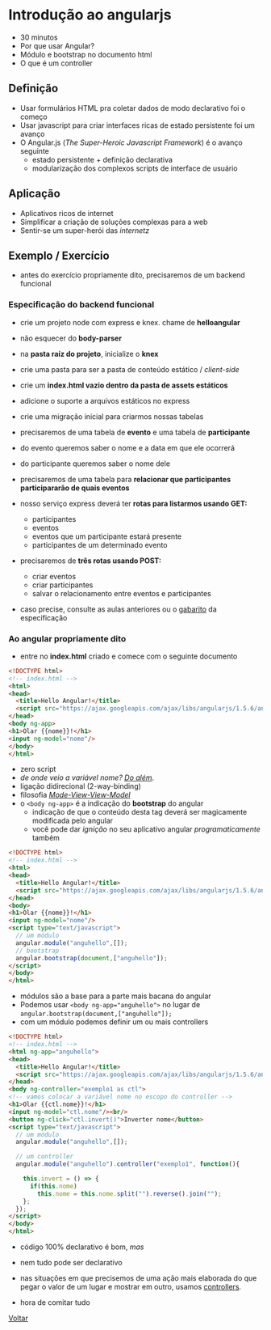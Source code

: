 # Introdução ao angularjs

- 30 minutos
- Por que usar Angular?
- Módulo e bootstrap no documento html
- O que é um controller

## Definição

- Usar formulários HTML pra coletar dados de modo declarativo foi o começo
- Usar javascript para criar interfaces ricas de estado persistente foi um avanço
- O Angular.js (*The Super-Heroic Javascript Framework*) é o avanço seguinte
  - estado persistente + definição declarativa
  - modularização dos complexos scripts de interface de usuário

## Aplicação

- Aplicativos ricos de internet
- Simplificar a criação de soluções complexas para a web
- Sentir-se um super-herói das *internetz*

## Exemplo / Exercício

- antes do exercício propriamente dito, precisaremos de um backend funcional

### Especificação do backend funcional

- crie um projeto node com express e knex. chame de **helloangular**
- não esquecer do **body-parser**
- na **pasta raíz do projeto**, inicialize o **knex**
- crie uma pasta para ser a pasta de conteúdo estático / *client-side*
- crie um **index.html vazio dentro da pasta de assets estáticos**
- adicione o suporte a arquivos estáticos no express
- crie uma migração inicial para criarmos nossas tabelas
- precisaremos de uma tabela de **evento** e uma tabela de **participante**
- do evento queremos saber o nome e a data em que ele ocorrerá
- do participante queremos saber o nome dele
- precisaremos de uma tabela para **relacionar que participantes participararão de quais eventos**
- nosso serviço express deverá ter **rotas para listarmos usando GET:**
  - participantes
  - eventos
  - eventos que um participante estará presente
  - participantes de um determinado evento
- precisaremos de **três rotas usando POST:**
  - criar eventos
  - criar participantes
  - salvar o relacionamento entre eventos e participantes

- caso precise, consulte as aulas anteriores ou o [gabarito](../7.3-ng-route-e-spas/README.md) da especificação

### Ao angular propriamente dito

- entre no **index.html** criado e comece com o seguinte documento

```html
<!DOCTYPE html>
<!-- index.html -->
<html>
<head>
  <title>Hello Angular!</title>
  <script src="https://ajax.googleapis.com/ajax/libs/angularjs/1.5.6/angular.min.js"></script>
</head>
<body ng-app>
<h1>Olar {{nome}}!</h1>
<input ng-model="nome"/>
</body>
</html>
```

- zero script
- *de onde veio a variável nome? [Do além](https://pt.wikipedia.org/wiki/Poltergeist)*.
- ligação didirecional (2-way-binding)
- filosofia *[Mode-View-View-Model](https://en.wikipedia.org/wiki/Model%E2%80%93view%E2%80%93viewmodel)*
- o ```<body ng-app>``` é a indicação  do **bootstrap** do angular
  - indicação de que o conteúdo desta tag deverá ser magicamente modificada pelo angular
  - você pode dar *ignição* no seu aplicativo angular *programaticamente* também

```html
<!DOCTYPE html>
<!-- index.html -->
<html>
<head>
  <title>Hello Angular!</title>
  <script src="https://ajax.googleapis.com/ajax/libs/angularjs/1.5.6/angular.min.js"></script>
</head>
<body>
<h1>Olar {{nome}}!</h1>
<input ng-model="nome"/>
<script type="text/javascript">
  // um módulo
  angular.module("anguhello",[]);
  // bootstrap
  angular.bootstrap(document,["anguhello"]);
</script>
</body>
</html>
```

- módulos são a base para a parte mais bacana  do angular
- Podemos usar ```<body ng-app="anguhello">``` no lugar de ```angular.bootstrap(document,["anguhello"]);```
- com um módulo podemos definir um ou mais controllers

```html
<!DOCTYPE html>
<!-- index.html -->
<html ng-app="anguhello">
<head>
  <title>Hello Angular!</title>
  <script src="https://ajax.googleapis.com/ajax/libs/angularjs/1.5.6/angular.min.js"></script>
</head>
<body ng-controller="exemplo1 as ctl">
<!-- vamos colocar a variável nome no escopo do controller -->
<h1>Olar {{ctl.nome}}!</h1>
<input ng-model="ctl.nome"/><br/>
<button ng-click="ctl.invert()">Inverter nome</button>
<script type="text/javascript">
  // um módulo
  angular.module("anguhello",[]);

  // um controller
  angular.module("anguhello").controller("exemplo1", function(){

    this.invert = () => {
      if(this.nome)
        this.nome = this.nome.split("").reverse().join("");
    };
  });
</script>
</body>
</html>
```

- código 100% declarativo é bom, *mas*
- nem tudo pode ser declarativo
- nas situações em que precisemos de uma ação mais elaborada do que pegar o valor de um lugar e mostrar em outro, usamos [controllers](https://docs.angularjs.org/guide/controller).

- hora de comitar tudo

[Voltar](../README.md)
